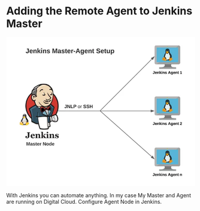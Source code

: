 # Adding the Remote Agent to Jenkins Master

![arch](jenkins.png)

With Jenkins you can automate anything. In my case My Master and Agent are running on Digital Cloud. Configure Agent Node in Jenkins.


